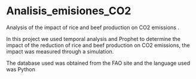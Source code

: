 # Analisis_emisiones_CO2

Analysis of the impact of rice and beef production on CO2 emissions .

In this project we used temporal analysis and Prophet to determine the impact of the reduction of rice and beef production on CO2 emissions, the impact was measured through a simulation.

The database used was obtained from the FAO site and the language used was Python
